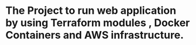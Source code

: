 # The Project to run web application by using Terraform modules , Docker Containers and AWS infrastructure.
